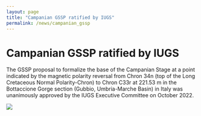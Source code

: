 ```yaml
---
layout: page
title: "Campanian GSSP ratified by IUGS"
permalink: /news/campanian_gssp
---
```

# Campanian GSSP ratified by IUGS

The GSSP proposal to formalize the base of the Campanian Stage at a point indicated by the magnetic polarity reversal from Chron 34n (top of the Long Cretaceous Normal Polarity-Chron) to Chron C33r at 221.53 m in the Bottaccione Gorge section (Gubbio, Umbria-Marche Basin) in Italy was unanimously approved by the IUGS Executive Committee on October 2022.

![](https://stratigraphy.org/subcommission-cretaceous/images/IUGS-ratification-to-ICS_CampanianGSSP.jpg)
